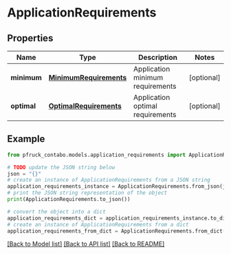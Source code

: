 # ApplicationRequirements


## Properties

Name | Type | Description | Notes
------------ | ------------- | ------------- | -------------
**minimum** | [**MinimumRequirements**](MinimumRequirements.md) | Application minimum requirements | [optional] 
**optimal** | [**OptimalRequirements**](OptimalRequirements.md) | Application optimal requirements | [optional] 

## Example

```python
from pfruck_contabo.models.application_requirements import ApplicationRequirements

# TODO update the JSON string below
json = "{}"
# create an instance of ApplicationRequirements from a JSON string
application_requirements_instance = ApplicationRequirements.from_json(json)
# print the JSON string representation of the object
print(ApplicationRequirements.to_json())

# convert the object into a dict
application_requirements_dict = application_requirements_instance.to_dict()
# create an instance of ApplicationRequirements from a dict
application_requirements_from_dict = ApplicationRequirements.from_dict(application_requirements_dict)
```
[[Back to Model list]](../README.md#documentation-for-models) [[Back to API list]](../README.md#documentation-for-api-endpoints) [[Back to README]](../README.md)


